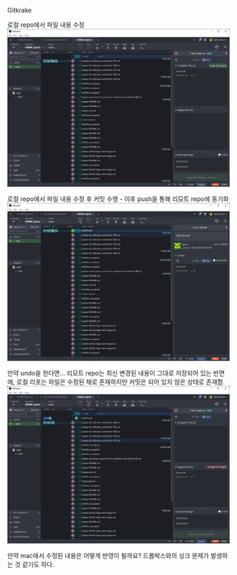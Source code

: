 

Gitkrake

로컬 repo에서 파일 내용 수정
![test img](_img/d221121_01.png)

로컬 repo에서 파일 내용 수정 후 커밋 수행 - 이후 push을 통해 리모트 repo에 동기화
![test img](_img/d221121_02.png)

만약 undo을 한다면... 리모트 repo는 최신 변경된 내용이 그대로 저장되어 있는 반면에, 로컬 리포는 파일은 수정된 채로 존재하지만 커밋은 되어 있지 않은 상태로 존재함.
![test img](_img/d221121_03.png)


만약 mac에서 수정된 내용은 어떻게 반영이 될까요?
드롭박스와의 싱크 문제가 발생하는 것 같기도 하다.
